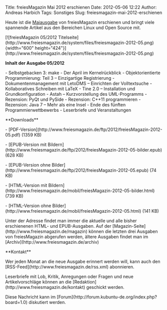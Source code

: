 Title: freiesMagazin Mai 2012 erschienen
Date: 2012-05-06 12:22
Author: Andreas Harbich
Tags: Sonstiges
Slug: freiesmagazin-mai-2012-erschienen

Heute ist die
[Maiausgabe](http://www.freiesmagazin.de/freiesMagazin-2012-05) von
freiesMagazin erschienen und bringt viele spannende Artikel aus den
Bereichen Linux und Open Source mit.

</p>
[![freiesMagazin 05/2012
Titelseite](http://www.freiesmagazin.de/system/files/freiesmagazin-2012-05.png){width="600"
height="424"}](http://www.freiesmagazin.de/system/files/freiesmagazin-2012-05.png)

</p>
<!--break--><!--break-->

**Inhalt der Ausgabe 05/2012**

</p>
-   Selbstgebacken 3: make
-   Der April im Kernelrückblick
-   Objektorientierte Programmierung: Teil 3 – Einzigartige
    Registrierung
-   Dokumentenmanagement mit LetoDMS – Einrichten der Volltextsuche
-   Kollaboratives Schreiben mit LaTeX
-   Tine 2.0 – Installation und Grundkonfiguration
-   Astah – Kurzvorstellung des UML-Programms
-   Rezension: PyQt und PySide
-   Rezension: C++11 programmieren
-   Rezension: Java 7 – Mehr als eine Insel
-   Ende des fünften Programmierwettbewerbs
-   Leserbriefe und Veranstaltungen

</p>
**Downloads**

</p>
-   [PDF-Version](http://www.freiesmagazin.de/ftp/2012/freiesMagazin-2012-05.pdf)
    (1359 KB)

</p>
-   [EPUB-Version mit
    Bildern](http://www.freiesmagazin.de/ftp/2012/freiesMagazin-2012-05-bilder.epub)
    (628 KB)

</p>
-   [EPUB-Version ohne
    Bilder](http://www.freiesmagazin.de/ftp/2012/freiesMagazin-2012-05.epub)
    (74 KB)

</p>
-   [HTML-Version mit
    Bildern](http://www.freiesmagazin.de/mobil/freiesMagazin-2012-05-bilder.html)
    (739 KB)

</p>
-   [HTML-Version ohne
    Bilder](http://www.freiesmagazin.de/mobil/freiesMagazin-2012-05.html)
    (141 KB)

</p>
Unter der Adresse <http://freiesmagazin.de/mobil/> findet man immer die
aktuelle und alle bisher erschienenen HTML- und EPUB-Ausgaben. Auf der
[Magazin-Seite](http://www.freiesmagazin.de/magazin) können die letzten
drei Ausgaben von freiesMagazin abgerufen werden, ältere Ausgaben findet
man im [Archiv](http://www.freiesmagazin.de/archiv)

</p>
**Kontakt**

</p>
Wer jeden Monat an die neue Ausgabe erinnert werden will, kann auch den
[RSS-Feed](http://www.freiesmagazin.de/rss.xml) abonnieren.

</p>
Leserbriefe mit Lob, Kritik, Anregungen oder Fragen und neue
Artikelvorschläge können an die
[Redaktion](http://www.freiesmagazin.de/kontakt) geschickt werden.

</p>
</p>
Diese Nachricht kann im
[Forum](http://forum.kubuntu-de.org/index.php?board=1.0) diskutiert
werden.

</p>

